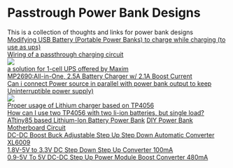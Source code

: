 # Passtrough Power Bank Designs
This is a collection of thoughts and links for power bank designs  
[Modifying USB Battery (Portable Power Banks) to charge while charging (to use as ups)](https://electronics.stackexchange.com/questions/285416/modifying-usb-battery-portable-power-banks-to-charge-while-charging-to-use-as)  
[Wiring of a passthrough charging circuit](https://electronics.stackexchange.com/questions/393874/wiring-of-a-passthrough-charging-circuit-confused-about-having-a-charger-a-rec)  
![](https://i.stack.imgur.com/SBovY.png)  
[a solution for 1-cell UPS offered by Maxim](http://pdfserv.maximintegrated.com/en/an/AN5818.pdf)  
[ MP2690:All-in-One, 2.5A Battery Charger w/ 2.1A Boost Current](https://www.monolithicpower.com/en/mp2690.html)  
[Can i connect Power source in parallel with power bank output to keep Uninterruptible power supply)](https://electronics.stackexchange.com/questions/275486/can-i-connect-power-source-like-usb-charger-parallel-connection-with-power-ban)  
![](https://i.stack.imgur.com/SqlPg.png)  
[Proper usage of Lithium charger based on TP4056](https://forum.arduino.cc/index.php?topic=496727.0)  
[How can I use two TP4056 with two li-ion batteries, but single load?](https://electronics.stackexchange.com/questions/353097/how-can-i-use-two-tp4056-with-two-li-ion-batteries-but-single-load)  
[ATtiny85 based Lithium-Ion Battery Power Bank](https://github.com/JWahaus/TinyLIon)
[DIY Power Bank Motherboard Circuit ](https://www.banggood.com/DIY-Power-Bank-Motherboard-Circuit-Board-Lithium-Battery-Charging-Board-p-1311987.html?rmmds=search)  
[DC-DC Boost Buck Adjustable Step Up Step Down Automatic Converter XL6009](https://www.banggood.com/DC-DC-Boost-Buck-Adjustable-Step-Up-Step-Down-Automatic-Converter-XL6009-Module-p-1087346.html?rmmds=search)  
[1.8V-5V to 3.3V DC Step Down Step Up Converter 100mA](https://www.banggood.com/Mini-2-in-1-DC-Step-Down-Step-Up-Converter-1_8V-5V-to-3_3V-Power-For-Arduino-p-1194172.html?rmmds=search)  
[0.9-5V To 5V DC-DC Step Up Power Module Boost Converter 480mA](https://www.banggood.com/0_9-5V-To-5V-DC-DC-Step-Up-Power-Module-Boost-Converter-Board-1_5V-1_8V-2_5V-3V-3_3V-3_7V-4_2V-To-5V-p-1209841.html?rmmds=detail-left-hotproducts__7)  


